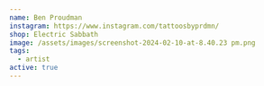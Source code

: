 ```yaml
---
name: Ben Proudman
instagram: https://www.instagram.com/tattoosbyprdmn/
shop: Electric Sabbath
image: /assets/images/screenshot-2024-02-10-at-8.40.23 pm.png
tags:
  - artist
active: true
---
```


